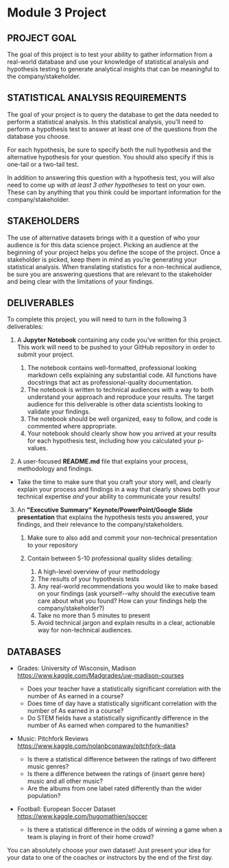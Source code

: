 # Module 3 Project

## PROJECT GOAL

The goal of this project is to test your ability to gather information from a real-world database and use your knowledge of statistical analysis and hypothesis testing to generate analytical insights that can be meaningful to the company/stakeholder.

## STATISTICAL ANALYSIS REQUIREMENTS

The goal of your project is to query the database to get the data needed to perform a statistical analysis. In this statistical analysis, you'll need to perform a hypothesis test to answer at least one of the questions from the database you choose.

For each hypothesis, be sure to specify both the null hypothesis and the alternative hypothesis for your question. You should also specify if this is one-tail or a two-tail test.

In addition to answering this question with a hypothesis test, you will also need to come up with *at least 3 other hypotheses* to test on your own. These can by anything that you think could be important information for the company/stakeholder.

## STAKEHOLDERS

The use of alternative datasets brings with it a question of who your audience is for this data science project. Picking an audience at the beginning of your project helps you define the scope of the project. Once a stakeholder is picked, keep them in mind as you’re generating your statistical analysis. When translating statistics for a non-technical audience, be sure you are answering questions that are relevant to the stakeholder and being clear with the limitations of your findings.

## DELIVERABLES

To complete this project, you will need to turn in the following 3 deliverables:

1. A **Jupyter Notebook** containing any code you've written for this project. This work will need to be pushed to your GitHub repository in order to submit your project.

     1. The notebook contains well-formatted, professional looking markdown cells explaining any substantial code. All functions have docstrings that act as professional-quality documentation.
     2. The notebook is written to technical audiences with a way to both understand your approach and reproduce your results. The target audience for this deliverable is other data scientists looking to validate your findings.
     3. The notebook should be well organized, easy to follow, and code is commented where appropriate.
     4. Your notebook should clearly show how you arrived at your results for each hypothesis test, including how you calculated your p-values.

2. A user-focused **README.md** file that explains your process, methodology and findings.

  - Take the time to make sure that you craft your story well, and clearly explain your
process and findings in a way that clearly shows both your technical expertise
*and* your ability to communicate your results!

3. An **"Executive Summary" Keynote/PowerPoint/Google Slide presentation** that explains the hypothesis tests you answered, your findings, and their relevance to the company/stakeholders.

     1. Make sure to also add and commit your non-technical presentation to your repository
     2. Contain between 5-10 professional quality slides detailing:
     
          1. A high-level overview of your methodology
          2. The results of your hypothesis tests
          3. Any real-world recommendations you would like to make based on your findings (ask yourself--why should the executive team care about what you found? How can your findings help the company/stakeholder?)
          4. Take no more than 5 minutes to present
          5. Avoid technical jargon and explain results in a clear, actionable way for non-technical audiences.

## DATABASES

- Grades: University of Wisconsin, Madison https://www.kaggle.com/Madgrades/uw-madison-courses

    - Does your teacher have a statistically significant correlation with the number of As earned in a course?
    - Does time of day have a statistically significant correlation with the number of As earned in a course?
    - Do STEM fields have a statistically significantly difference in the number of As earned when compared to the humanities?

- Music: Pitchfork Reviews https://www.kaggle.com/nolanbconaway/pitchfork-data

    - Is there a statistical difference between the ratings of two different music genres?
    - Is there a difference between the ratings of {insert genre here} music and all other music?
    - Are the albums from one label rated differently than the wider population?

- Football: European Soccer Dataset https://www.kaggle.com/hugomathien/soccer
    - Is there a statistical difference in the odds of winning a game when a team is playing in front of their home crowd?
    
You can absolutely choose your own dataset! Just present your idea for your data to one of the coaches or instructors by the end of the first day.
